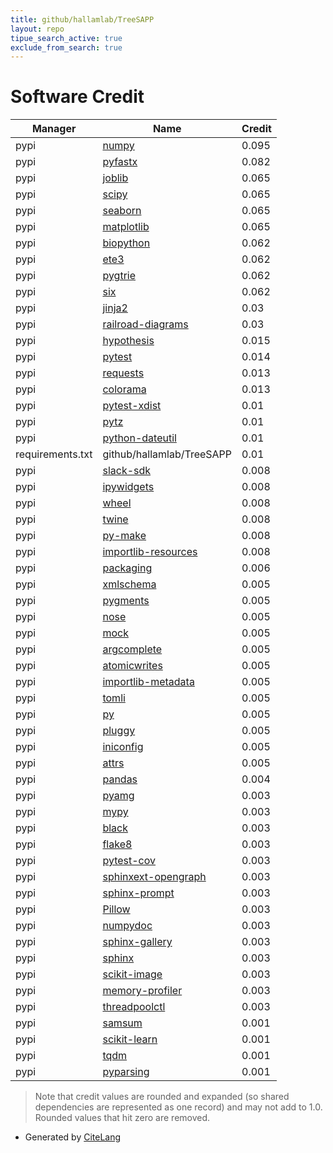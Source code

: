 ```yaml
---
title: github/hallamlab/TreeSAPP
layout: repo
tipue_search_active: true
exclude_from_search: true
---
```

# Software Credit

|Manager|Name|Credit|
|-------|----|------|
|pypi|[numpy](https://www.numpy.org)|0.095|
|pypi|[pyfastx](https://github.com/lmdu/pyfastx)|0.082|
|pypi|[joblib](https://joblib.readthedocs.io)|0.065|
|pypi|[scipy](https://www.scipy.org)|0.065|
|pypi|[seaborn](https://seaborn.pydata.org)|0.065|
|pypi|[matplotlib](https://matplotlib.org)|0.065|
|pypi|[biopython](https://biopython.org/)|0.062|
|pypi|[ete3](http://etetoolkit.org)|0.062|
|pypi|[pygtrie](https://github.com/mina86/pygtrie)|0.062|
|pypi|[six](https://github.com/benjaminp/six)|0.062|
|pypi|[jinja2](https://pypi.org/project/jinja2)|0.03|
|pypi|[railroad-diagrams](https://pypi.org/project/railroad-diagrams)|0.03|
|pypi|[hypothesis](https://pypi.org/project/hypothesis)|0.015|
|pypi|[pytest](https://docs.pytest.org/en/latest/)|0.014|
|pypi|[requests](https://pypi.org/project/requests)|0.013|
|pypi|[colorama](https://pypi.org/project/colorama)|0.013|
|pypi|[pytest-xdist](https://pypi.org/project/pytest-xdist)|0.01|
|pypi|[pytz](https://pypi.org/project/pytz)|0.01|
|pypi|[python-dateutil](https://pypi.org/project/python-dateutil)|0.01|
|requirements.txt|github/hallamlab/TreeSAPP|0.01|
|pypi|[slack-sdk](https://pypi.org/project/slack-sdk)|0.008|
|pypi|[ipywidgets](https://pypi.org/project/ipywidgets)|0.008|
|pypi|[wheel](https://pypi.org/project/wheel)|0.008|
|pypi|[twine](https://pypi.org/project/twine)|0.008|
|pypi|[py-make](https://pypi.org/project/py-make)|0.008|
|pypi|[importlib-resources](https://pypi.org/project/importlib-resources)|0.008|
|pypi|[packaging](https://github.com/pypa/packaging)|0.006|
|pypi|[xmlschema](https://pypi.org/project/xmlschema)|0.005|
|pypi|[pygments](https://pypi.org/project/pygments)|0.005|
|pypi|[nose](https://pypi.org/project/nose)|0.005|
|pypi|[mock](https://pypi.org/project/mock)|0.005|
|pypi|[argcomplete](https://pypi.org/project/argcomplete)|0.005|
|pypi|[atomicwrites](https://pypi.org/project/atomicwrites)|0.005|
|pypi|[importlib-metadata](https://pypi.org/project/importlib-metadata)|0.005|
|pypi|[tomli](https://pypi.org/project/tomli)|0.005|
|pypi|[py](https://pypi.org/project/py)|0.005|
|pypi|[pluggy](https://pypi.org/project/pluggy)|0.005|
|pypi|[iniconfig](https://pypi.org/project/iniconfig)|0.005|
|pypi|[attrs](https://pypi.org/project/attrs)|0.005|
|pypi|[pandas](https://pandas.pydata.org)|0.004|
|pypi|[pyamg](https://github.com/pyamg/pyamg)|0.003|
|pypi|[mypy](https://pypi.org/project/mypy)|0.003|
|pypi|[black](https://pypi.org/project/black)|0.003|
|pypi|[flake8](https://pypi.org/project/flake8)|0.003|
|pypi|[pytest-cov](https://pypi.org/project/pytest-cov)|0.003|
|pypi|[sphinxext-opengraph](https://pypi.org/project/sphinxext-opengraph)|0.003|
|pypi|[sphinx-prompt](https://pypi.org/project/sphinx-prompt)|0.003|
|pypi|[Pillow](https://pypi.org/project/Pillow)|0.003|
|pypi|[numpydoc](https://pypi.org/project/numpydoc)|0.003|
|pypi|[sphinx-gallery](https://pypi.org/project/sphinx-gallery)|0.003|
|pypi|[sphinx](https://pypi.org/project/sphinx)|0.003|
|pypi|[scikit-image](https://pypi.org/project/scikit-image)|0.003|
|pypi|[memory-profiler](https://pypi.org/project/memory-profiler)|0.003|
|pypi|[threadpoolctl](https://pypi.org/project/threadpoolctl)|0.003|
|pypi|[samsum](https://github.com/hallamlab/samsum)|0.001|
|pypi|[scikit-learn](http://scikit-learn.org)|0.001|
|pypi|[tqdm](https://tqdm.github.io)|0.001|
|pypi|[pyparsing](https://pypi.org/project/pyparsing)|0.001|


> Note that credit values are rounded and expanded (so shared dependencies are represented as one record) and may not add to 1.0. Rounded values that hit zero are removed.


- Generated by [CiteLang](https://github.com/vsoch/citelang)
